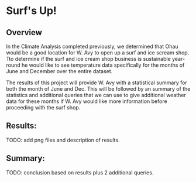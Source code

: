 # Surf's Up!
## Overview
In the Climate Analysis completed previously, we determined that Ohau would be a good location for W. Avy to open up a surf and ice scream shop.  Tto determine if the surf and ice cream shop business is sustainable year-round he would like to see temperature data specifically for the months of June and December over the entire dataset.

The results of this project will provide W. Avy with a statistical summary for both the month of June and Dec. This will be followed by an summary of the statistics and additional queries that we can use to give additional weather data for these months if W. Avy would like more information before proceeding with the surf shop.

## Results:
TODO: add png files and description of results.

## Summary:
TODO: conclusion based on results plus 2 additional queries.

